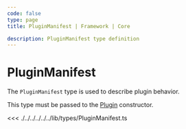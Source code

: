 ```yaml
---
code: false
type: page
title: PluginManifest | Framework | Core

description: PluginManifest type definition
---
```


# PluginManifest

<SinceBadge version="2.8.0" />

The `PluginManifest` type is used to describe plugin behavior.  

This type must be passed to the [Plugin](/core/2/framework/abstract-classes/plugin/constructor) constructor.

<<< ./../../../../../lib/types/PluginManifest.ts